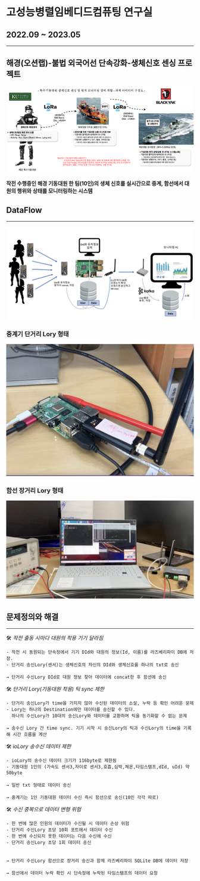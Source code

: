 # 고성능병렬임베디드컴퓨팅 연구실
## 2022.09 ~ 2023.05

---
## 해경(오션랩)-불법 외국어선 단속강화-생체신호 센싱 프로젝트
![about_project](./about_project.png)


#### 작전 수행중인 해경 기동대원 한 팀(10인)의 생체 신호를 실시간으로 중계, 함선에서 대원의 행위와 상태를 모니터링하는 시스템

## DataFlow

---
![LoRaNetwork_dataflow1](./LoRaNetwork_dataflow1.png)


### 중계기 단거리 Lory 형태
![raspberryPi_uLory](./raspberryPi_uLory.png)


### 함선 장거리 Lory 형태
![uLory_ioLory_powersupply](./uLory_ioLory_powersupply.png)

## 문제정의와 해결

---

<aside>
    🛠 <em>작전 출동 시마다 대원의 착용 기기 달라짐</em>
    
</aside>

    - 작전 시 동원되는 단속정에서 기기 DId와 대원의 정보(Id, 이름)를 라즈베리파이 DB에 저장.
    - 단거리 송신Lory(센서)는 생체신호의 자신의 DId와 생체신호를 하나의 txt로 송신
    
    → 단거리 수신Lory DId로 대원 정보 찾아 데이터에 concat한 후 함선에 송신


<aside>
    🛠 <em>단거리 Lory(기동대원 착용) 틱 sync 제한</em>
    
</aside>

    - 단거리 송신Lory가 time을 가지지 않아 수신된 데이터의 소실, 누락 등 확인 어려운 문제
    - Lory는 하나의 Destination에만 데이터를 송신할 수 있다. 
      하나의 수신Lory가 10대의 송신Lory와 데이터를 교환하며 틱을 동기화할 수 없는 문제
    
    → 송수신 Lory 간 time sync. 기기 시작 시 송신Lory의 틱과 수신Lory의 time을 기록해 시간 흐름을 계산
    

<aside>
    🛠 <em>ioLory 송수신 데이터 제한</em>
    
</aside>

    - ioLory의 송수신 데이터 크기가 116byte로 제한됨
    - 기동대원 1인의 (가속도 센서3,자이로 센서3,호흡,심박,체온,타임스탬프,dId, uId) 약 50byte

    → 일반 txt 형태로 데이터 송신
    
    → 중계기는 1인 기동대원 데이터 수신 즉시 함선으로 송신(10인 각각 따로)


<aside>
    🛠 <em>수신 중복으로 데이터 변형 위험</em>
    
</aside>

    - 한 번에 많은 인원의 데이터가 수신될 시 데이터 손상 위험
    - 단거리 수신Lory 초당 10회 포트에서 데이터 수신
    - 한 번에 수신되지 못한 데이터는 다음 수신에 수신
    - 단거리 송신Lory 초당 1회 데이터 송신

    
    → 단거리 수신Lory 함선으로 장거리 송신과 함께 라즈베리파이 SQLite DB에 데이터 저장

    → 함선에서 데이터 누락 확인 시 단속정에 누락된 타임스탬프의 데이터 요청



